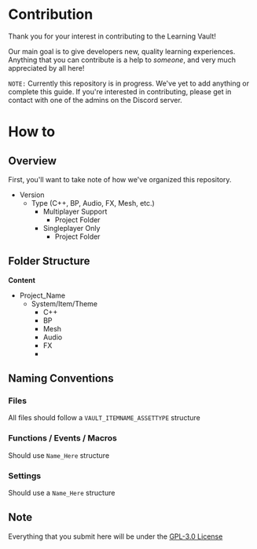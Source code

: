 # Contribution

Thank you for your interest in contributing to the Learning Vault! 

Our main goal is to give developers new, quality learning experiences. Anything that you can contribute is a help to *someone*, and very much appreciated by all here! 

`NOTE:`
Currently this repository is in progress. We've yet to add anything or complete this guide. If you're interested in contributing, please get in contact with one of the admins on the Discord server.

# How to
## Overview

First, you'll want to take note of how we've organized this repository. 

- Version
    - Type (C++, BP, Audio, FX, Mesh, etc.)
        - Multiplayer Support
            - Project Folder
        - Singleplayer Only
            - Project Folder


## Folder Structure

**Content**
- Project_Name
    - System/Item/Theme
        - C++
        - BP
        - Mesh
        - Audio
        - FX
        - 


## Naming Conventions

### Files

All files should follow a `VAULT_ITEMNAME_ASSETTYPE` structure

### Functions / Events / Macros

Should use `Name_Here` structure

### Settings

Should use a `Name_Here` structure



## Note
Everything that you submit here will be under the [GPL-3.0 License](https://github.com/Visualistic-Studios/LearningVault/blob/main/LICENSE)
